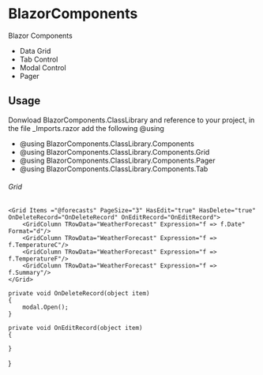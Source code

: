 # BlazorComponents
Blazor Components
  - Data Grid
  - Tab Control
  - Modal Control
  - Pager

## Usage
Donwload BlazorComponents.ClassLibrary and reference to your project, in the file _Imports.razor add the following @using 
- @using BlazorComponents.ClassLibrary.Components
- @using BlazorComponents.ClassLibrary.Components.Grid
- @using BlazorComponents.ClassLibrary.Components.Pager
- @using BlazorComponents.ClassLibrary.Components.Tab

###### Grid

    <Grid Items ="@forecasts" PageSize="3" HasEdit="true" HasDelete="true" OnDeleteRecord="OnDeleteRecord" OnEditRecord="OnEditRecord">
        <GridColumn TRowData="WeatherForecast" Expression="f => f.Date" Format="d"/>
        <GridColumn TRowData="WeatherForecast" Expression="f => f.TemperatureC"/>
        <GridColumn TRowData="WeatherForecast" Expression="f => f.TemperatureF"/>
        <GridColumn TRowData="WeatherForecast" Expression="f => f.Summary"/>
    </Grid>
    
    private void OnDeleteRecord(object item)
    {
        modal.Open();
    }

    private void OnEditRecord(object item)
    {
        
    }
}
